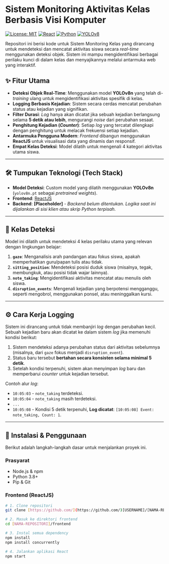 # Sistem Monitoring Aktivitas Kelas Berbasis Visi Komputer

[![License: MIT](https://img.shields.io/badge/License-MIT-yellow.svg)](https://opensource.org/licenses/MIT)
[![React](https://img.shields.io/badge/React-20232A?style=for-the-badge&logo=react&logoColor=61DAFB)](https://reactjs.org/)
[![Python](https://img.shields.io/badge/Python-3776AB?style=for-the-badge&logo=python&logoColor=white)](https://www.python.org/)
[![YOLOv8](https://img.shields.io/badge/YOLOv8-00FFFF?style=for-the-badge&logo=yolo&logoColor=black)](https://github.com/ultralytics/ultralytics)

Repositori ini berisi kode untuk Sistem Monitoring Kelas yang dirancang untuk mendeteksi dan mencatat aktivitas siswa secara *real-time* menggunakan deteksi objek. Sistem ini mampu mengidentifikasi berbagai perilaku kunci di dalam kelas dan menyajikannya melalui antarmuka web yang interaktif.

## ✨ Fitur Utama

-   **Deteksi Objek Real-Time**: Menggunakan model **YOLOv8n** yang telah di-*training* ulang untuk mengidentifikasi aktivitas spesifik di kelas.
-   **Logging Berbasis Kejadian**: Sistem secara cerdas mencatat perubahan status atau kejadian yang signifikan.
-   **Filter Durasi**: *Log* hanya akan dicatat jika sebuah kejadian berlangsung selama **5 detik atau lebih**, mengurangi *noise* dari perubahan sesaat.
-   **Penghitung Kejadian (*Counter*)**: Setiap *log* yang tercatat dilengkapi dengan penghitung untuk melacak frekuensi setiap kejadian.
-   **Antarmuka Pengguna Modern**: *Frontend* dibangun menggunakan **ReactJS** untuk visualisasi data yang dinamis dan responsif.
-   **Empat Kelas Deteksi**: Model dilatih untuk mengenali 4 kategori aktivitas utama siswa.

---

## 🛠️ Tumpukan Teknologi (Tech Stack)

-   **Model Deteksi**: Custom model yang dilatih menggunakan **YOLOv8n** (`yolov8n.pt` sebagai *pretrained weights*).
-   **Frontend**: [ReactJS](https://reactjs.org/)
-   **Backend**: **[Placeholder]** - *Backend belum ditentukan. Logika saat ini dijalankan di sisi klien atau skrip Python terpisah.*

---

## 🎯 Kelas Deteksi

Model ini dilatih untuk mendeteksi 4 kelas perilaku utama yang relevan dengan lingkungan belajar:

1.  **`gaze`**: Menganalisis arah pandangan atau fokus siswa, apakah memperhatikan guru/papan tulis atau tidak.
2.  **`sitting_position`**: Mendeteksi posisi duduk siswa (misalnya, tegak, membungkuk, atau posisi tidak wajar lainnya).
3.  **`note_taking`**: Mengidentifikasi aktivitas mencatat atau menulis oleh siswa.
4.  **`disruption_events`**: Mengenali kejadian yang berpotensi mengganggu, seperti mengobrol, menggunakan ponsel, atau meninggalkan kursi.

---

## ⚙️ Cara Kerja Logging

Sistem ini dirancang untuk tidak membanjiri *log* dengan perubahan kecil. Sebuah kejadian baru akan dicatat ke dalam sistem *log* jika memenuhi kondisi berikut:

1.  Sistem mendeteksi adanya perubahan status dari aktivitas sebelumnya (misalnya, dari `gaze` fokus menjadi `disruption_event`).
2.  Status baru tersebut **bertahan secara konsisten selama minimal 5 detik**.
3.  Setelah kondisi terpenuhi, sistem akan menyimpan *log* baru dan memperbarui *counter* untuk kejadian tersebut.

Contoh alur *log*:
- `10:05:03` - `note_taking` terdeteksi.
- `10:05:04` - `note_taking` masih terdeteksi.
- `...`
- `10:05:08` - Kondisi 5 detik terpenuhi, **Log dicatat**: `[10:05:08] Event: note_taking, Count: 1`.

---

## 🚀 Instalasi & Penggunaan

Berikut adalah langkah-langkah dasar untuk menjalankan proyek ini.

### Prasyarat

-   Node.js & npm
-   Python 3.8+
-   Pip & Git

### Frontend (ReactJS)

```bash
# 1. Clone repositori
git clone [https://github.com/](https://github.com/)[USERNAME]/[NAMA-REPOSITORI].git

# 2. Masuk ke direktori frontend
cd [NAMA-REPOSITORI]/frontend

# 3. Instal semua dependency
npm install
npm install concurrently

# 4. Jalankan aplikasi React
npm start
